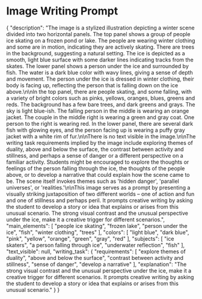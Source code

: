 # Image Writing Prompt

{
  "description": "The image is a stylized illustration depicting a winter scene divided into two horizontal panels. The top panel shows a group of people ice skating on a frozen pond or lake. The people are wearing winter clothing and some are in motion, indicating they are actively skating. There are trees in the background, suggesting a natural setting. The ice is depicted as a smooth, light blue surface with some darker lines indicating tracks from the skates. The lower panel shows a person under the ice and surrounded by fish. The water is a dark blue color with wavy lines, giving a sense of depth and movement. The person under the ice is dressed in winter clothing, their body is facing up, reflecting the person that is falling down on the ice above.\n\nIn the top panel, there are people skating, and some falling, with a variety of bright colors such as pinks, yellows, oranges, blues, greens and reds. The background has a few bare trees, and dark greens and grays. The sky is light blue-ish. The falling person in the middle is wearing an orange jacket. The couple in the middle right is wearing a green and gray coat. One person to the right is wearing red. In the lower panel, there are several dark fish with glowing eyes, and the person facing up is wearing a puffy gray jacket with a white rim of fur.\n\nThere is no text visible in the image.\n\nThe writing task requirements implied by the image include exploring themes of duality, above and below the surface, the contrast between activity and stillness, and perhaps a sense of danger or a different perspective on a familiar activity. Students might be encouraged to explore the thoughts or feelings of the person falling through the ice, the thoughts of the people above, or to develop a narrative that could explain how the scene came to be. The scene itself invokes themes such as 'hidden danger', 'parallel universes', or 'realities.'\n\nThis image serves as a prompt by presenting a visually striking juxtaposition of two different worlds – one of action and fun and one of stillness and perhaps peril. It prompts creative writing by asking the student to develop a story or idea that explains or arises from this unusual scenario. The strong visual contrast and the unusual perspective under the ice, make it a creative trigger for different scenarios.",
    "main_elements": [
        "people ice skating",
        "frozen lake",
        "person under the ice",
        "fish",
        "winter clothing",
        "trees"
    ],
  "colors": [
    "light blue",
    "dark blue",
    "pink",
    "yellow",
        "orange",
        "green",
        "gray",
    "red"
  ],
    "subjects": [
        "ice skaters",
        "a person falling through ice",
        "underwater reflection",
    "fish"
    ],
  "text_visible": null,
  "writing_task": {
    "requirements": [
        "explore themes of duality",
      "above and below the surface",
       "contrast between activity and stillness",
       "sense of danger",
        "develop a narrative"
   ],
        "explanation": "The strong visual contrast and the unusual perspective under the ice, make it a creative trigger for different scenarios. It prompts creative writing by asking the student to develop a story or idea that explains or arises from this unusual scenario."
    }
}